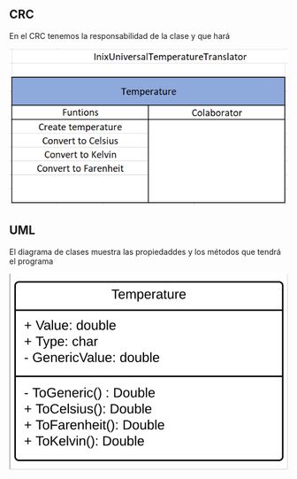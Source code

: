 ## CRC
En el CRC tenemos la responsabilidad de la clase y que hará

![CRCDiagram](/ImageResources/CRC.PNG)

## UML
El diagrama de clases muestra las propiedaddes y los métodos que tendrá el programa

![ClassDiagram](/ImageResources/ClassDiagram.PNG)
